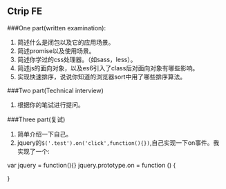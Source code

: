 ## Ctrip FE

###One part(written examination): 
1. 简述什么是闭包以及它的应用场景。
2. 简述promise以及使用场景。
3. 简述你学过的css处理器。（如sass，less）。
4. 简述js的面向对象，以及es6引入了class后对面向对象有哪些影响。
5. 实现快速排序，说说你知道的浏览器sort中用了哪些排序算法。

###Two part(Technical interview)

1. 根据你的笔试进行提问。

###Three part(复试)
1. 简单介绍一下自己。
2. jquery的`$('.test').on('click',function(){})`,自己实现一下on事件。我实现了一个:
    
  var jquery = function(){}
  jquery.prototype.on = function () {

  }
